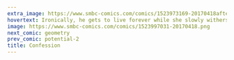 ```yaml
---
extra_image: https://www.smbc-comics.com/comics/1523973169-20170418after.png
hovertext: Ironically, he gets to live forever while she slowly withers away. So, it's a happy ending.,
image: https://www.smbc-comics.com/comics/1523997031-20170418.png
next_comic: geometry
prev_comic: potential-2
title: Confession
---
```


